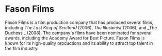 # Fason Films 
Fason Films is a film production company that has produced several films, including _The Last King of Scotland_ (2006), _The Illusionist_ (2006), and _The Duchess _ (2008). The company's films have been nominated for several awards, including the Academy Award for Best Picture. Fason Films is known for its high-quality productions and its ability to attract top talent in the film industry.

